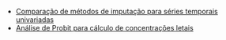 * [Comparação de métodos de imputação para séries temporais univariadas](imputation/uni/imputation-uni-comparison.html)
* [Análise de Probit para cálculo de concentrações letais](probit/probit.html)
